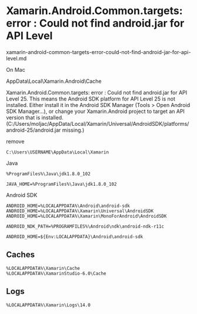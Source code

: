 # Xamarin.Android.Common.targets: error : Could not find android.jar for API Level

xamarin-android-common-targets-error-could-not-find-android-jar-for-api-level.md

On Mac

AppData\Local\Xamarin.Android\Cache

Xamarin.Android.Common.targets: error : Could not find android.jar for API Level 25. 
This means  the Android SDK platform for API Level 25 is not installed. 
Either install it in the Android SDK Manager (Tools > Open Android SDK Manager...),
or 
change your Xamarin.Android project to target an API version that is installed. 
(C:/Users/moljac/AppData/Local/Xamarin/Universal/AndroidSDK/platforms/android-25/android.jar missing.)


remove

    C:\Users\USERNAME\AppData\Local\Xamarin



Java

    %ProgramFiles%\Java\jdk1.8.0_102

    JAVA_HOME=%ProgramFiles%\Java\jdk1.8.0_102

Android SDK

    ANDROID_HOME=%LOCALAPPDATA%\Android\android-sdk
    ANDROID_HOME=%LOCALAPPDATA%\Xamarin\Universal\AndroidSDK    
    ANDROID_HOME=%LOCALAPPDATA%\Xamarin\MonoForAndroid\AndroidSDK

    ANDROID_NDK_PATH=%PROGRAMFILES%\Android\ndk\android-ndk-r11c

    ANDROID_HOME=${Env:LOCALAPPDATA}\Android\android-sdk

## Caches

    %LOCALAPPDATA%\Xamarin\Cache
    %LOCALAPPDATA%\XamarinStudio-6.0\Cache

## Logs

    %LOCALAPPDATA%\Xamarin\Logs\14.0